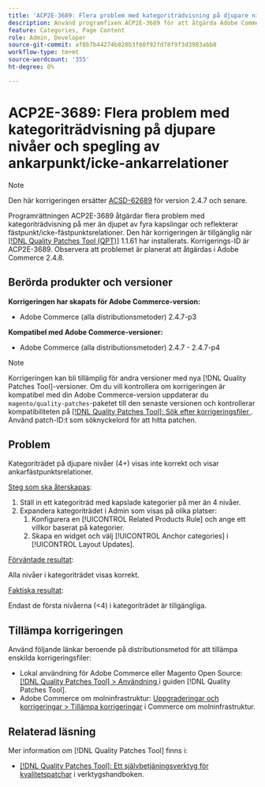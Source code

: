```yaml
---
title: 'ACP2E-3689: Flera problem med kategoriträdvisning på djupare nivåer och spegling av ankarpunkt/icke-ankarrelationer'
description: Använd programfixen ACP2E-3689 för att åtgärda Adobe Commerce-problemet med kategoriträdvisning på mer än djup, fyra kapslingar och spegelvända fästpunktsrelationer.
feature: Categories, Page Content
role: Admin, Developer
source-git-commit: af8b7b44274b828b3f60f92fd78f9f3d3983abb8
workflow-type: tm+mt
source-wordcount: '355'
ht-degree: 0%

---
```



# ACP2E-3689: Flera problem med kategoriträdvisning på djupare nivåer och spegling av ankarpunkt/icke-ankarrelationer

>[!NOTE]
>
>Den här korrigeringen ersätter [ACSD-62689](/help/tools/quality-patches-tool/patches-available-in-qpt/v1-1-57/acsd-62689-customer-add-categories-issue-related-product-rules-and-widgets.md) för version 2.4.7 och senare.

Programrättningen ACP2E-3689 åtgärdar flera problem med kategoriträdvisning på mer än djupet av fyra kapslingar och reflekterar fästpunkt/icke-fästpunktsrelationer. Den här korrigeringen är tillgänglig när [[!DNL Quality Patches Tool (QPT)]](/help/tools/quality-patches-tool/quality-patches-tool-to-self-serve-quality-patches.md) 1.1.61 har installerats. Korrigerings-ID är ACP2E-3689. Observera att problemet är planerat att åtgärdas i Adobe Commerce 2.4.8.

## Berörda produkter och versioner

**Korrigeringen har skapats för Adobe Commerce-version:**

* Adobe Commerce (alla distributionsmetoder) 2.4.7-p3

**Kompatibel med Adobe Commerce-versioner:**

* Adobe Commerce (alla distributionsmetoder) 2.4.7 - 2.4.7-p4

>[!NOTE]
>
>Korrigeringen kan bli tillämplig för andra versioner med nya [!DNL Quality Patches Tool]-versioner. Om du vill kontrollera om korrigeringen är kompatibel med din Adobe Commerce-version uppdaterar du `magento/quality-patches`-paketet till den senaste versionen och kontrollerar kompatibiliteten på [[!DNL Quality Patches Tool]: Sök efter korrigeringsfiler ](https://experienceleague.adobe.com/tools/commerce-quality-patches/index.html). Använd patch-ID:t som söknyckelord för att hitta patchen.

## Problem

Kategoriträdet på djupare nivåer (4+) visas inte korrekt och visar ankarfästpunktsrelationer.

<u>Steg som ska återskapas</u>:

1. Ställ in ett kategoriträd med kapslade kategorier på mer än 4 nivåer.
1. Expandera kategoriträdet i Admin som visas på olika platser:
   1. Konfigurera en [!UICONTROL Related Products Rule] och ange ett villkor baserat på kategorier.
   1. Skapa en widget och välj [!UICONTROL Anchor categories] i [!UICONTROL Layout Updates].

<u>Förväntade resultat</u>:

Alla nivåer i kategoriträdet visas korrekt.

<u>Faktiska resultat</u>:

Endast de första nivåerna (&lt;4) i kategoriträdet är tillgängliga.

## Tillämpa korrigeringen

Använd följande länkar beroende på distributionsmetod för att tillämpa enskilda korrigeringsfiler:

* Lokal användning för Adobe Commerce eller Magento Open Source: [[!DNL Quality Patches Tool] > Användning ](/help/tools/quality-patches-tool/usage.md) i guiden [!DNL Quality Patches Tool].
* Adobe Commerce om molninfrastruktur: [Uppgraderingar och korrigeringar > Tillämpa korrigeringar](https://experienceleague.adobe.com/docs/commerce-cloud-service/user-guide/develop/upgrade/apply-patches.html) i Commerce om molninfrastruktur.

## Relaterad läsning

Mer information om [!DNL Quality Patches Tool] finns i:

* [[!DNL Quality Patches Tool]: Ett självbetjäningsverktyg för kvalitetspatchar](/help/tools/quality-patches-tool/quality-patches-tool-to-self-serve-quality-patches.md) i verktygshandboken.
